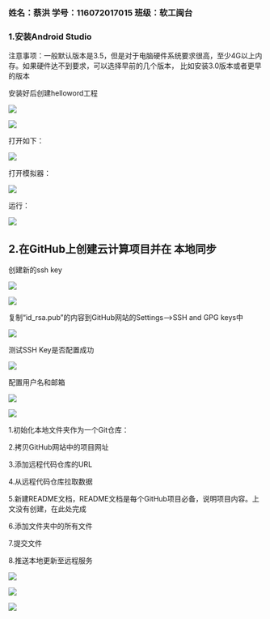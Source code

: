###   姓名：蔡洪                      学号：116072017015        班级：软工闽台      

### **1.安装**Android Studio

注意事项：一般默认版本是3.5，但是对于电脑硬件系统要求很高，至少4G以上内存。如果硬件达不到要求，可以选择早前的几个版本， 比如安装3.0版本或者更早的版本

安装好后创建helloword工程

![](../image/2.png)

![](../image/3.png)

打开如下：

![](../image/1.png)



打开模拟器：

![](../image/4.png)

运行：

![](../image/5.png)





## 2.在GitHub上创建云计算项目并在 本地同步

  创建新的ssh key

![](../image/7.png)

![](../image/6.png)

复制“id_rsa.pub”的内容到GitHub网站的Settings–>SSH and GPG keys中

![](../image/8.png)

测试SSH Key是否配置成功

![](../image/9.png)

配置用户名和邮箱

![](../image/10.png)

![](../image/11.png)

1.初始化本地文件夹作为一个Git仓库：

2.拷贝GitHub网站中的项目网址

3.添加远程代码仓库的URL

4.从远程代码仓库拉取数据

5.新建README文档，README文档是每个GitHub项目必备，说明项目内容。上文没有创建，在此处完成

6.添加文件夹中的所有文件

7.提交文件

8.推送本地更新至远程服务



![](D:/Android/image/12.png)

![](D:/Android/image/13.png)

![](D:/Android/image/14.png)